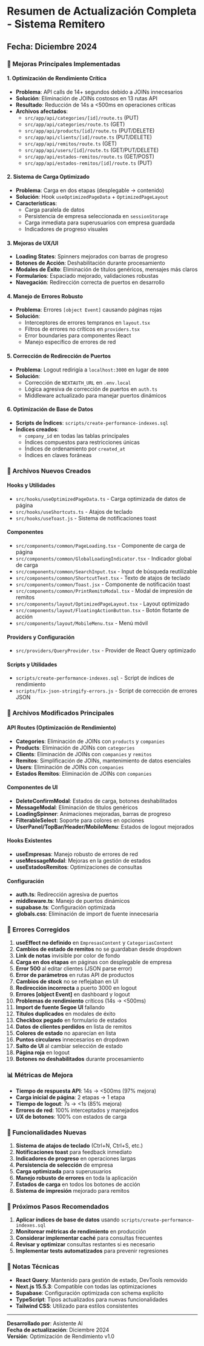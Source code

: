 # Resumen de Actualización Completa - Sistema Remitero

## Fecha: Diciembre 2024

### 🚀 Mejoras Principales Implementadas

#### 1. **Optimización de Rendimiento Crítica**
- **Problema**: API calls de 14+ segundos debido a JOINs innecesarios
- **Solución**: Eliminación de JOINs costosos en 13 rutas API
- **Resultado**: Reducción de 14s a <500ms en operaciones críticas
- **Archivos afectados**: 
  - `src/app/api/categories/[id]/route.ts` (PUT)
  - `src/app/api/categories/route.ts` (GET)
  - `src/app/api/products/[id]/route.ts` (PUT/DELETE)
  - `src/app/api/clients/[id]/route.ts` (PUT/DELETE)
  - `src/app/api/remitos/route.ts` (GET)
  - `src/app/api/users/[id]/route.ts` (GET/PUT/DELETE)
  - `src/app/api/estados-remitos/route.ts` (GET/POST)
  - `src/app/api/estados-remitos/[id]/route.ts` (PUT)

#### 2. **Sistema de Carga Optimizado**
- **Problema**: Carga en dos etapas (desplegable → contenido)
- **Solución**: Hook `useOptimizedPageData` + `OptimizedPageLayout`
- **Características**:
  - Carga paralela de datos
  - Persistencia de empresa seleccionada en `sessionStorage`
  - Carga inmediata para superusuarios con empresa guardada
  - Indicadores de progreso visuales

#### 3. **Mejoras de UX/UI**
- **Loading States**: Spinners mejorados con barras de progreso
- **Botones de Acción**: Deshabilitación durante procesamiento
- **Modales de Éxito**: Eliminación de títulos genéricos, mensajes más claros
- **Formularios**: Espaciado mejorado, validaciones robustas
- **Navegación**: Redirección correcta de puertos en desarrollo

#### 4. **Manejo de Errores Robusto**
- **Problema**: Errores `[object Event]` causando páginas rojas
- **Solución**: 
  - Interceptores de errores tempranos en `layout.tsx`
  - Filtros de errores no críticos en `providers.tsx`
  - Error boundaries para componentes React
  - Manejo específico de errores de red

#### 5. **Corrección de Redirección de Puertos**
- **Problema**: Logout redirigía a `localhost:3000` en lugar de `8000`
- **Solución**: 
  - Corrección de `NEXTAUTH_URL` en `.env.local`
  - Lógica agresiva de corrección de puertos en `auth.ts`
  - Middleware actualizado para manejar puertos dinámicos

#### 6. **Optimización de Base de Datos**
- **Scripts de Índices**: `scripts/create-performance-indexes.sql`
- **Índices creados**:
  - `company_id` en todas las tablas principales
  - Índices compuestos para restricciones únicas
  - Índices de ordenamiento por `created_at`
  - Índices en claves foráneas

### 📁 Archivos Nuevos Creados

#### Hooks y Utilidades
- `src/hooks/useOptimizedPageData.ts` - Carga optimizada de datos de página
- `src/hooks/useShortcuts.ts` - Atajos de teclado
- `src/hooks/useToast.js` - Sistema de notificaciones toast

#### Componentes
- `src/components/common/PageLoading.tsx` - Componente de carga de página
- `src/components/common/GlobalLoadingIndicator.tsx` - Indicador global de carga
- `src/components/common/SearchInput.tsx` - Input de búsqueda reutilizable
- `src/components/common/ShortcutText.tsx` - Texto de atajos de teclado
- `src/components/common/Toast.jsx` - Componente de notificación toast
- `src/components/common/PrintRemitoModal.tsx` - Modal de impresión de remitos
- `src/components/layout/OptimizedPageLayout.tsx` - Layout optimizado
- `src/components/layout/FloatingActionButton.tsx` - Botón flotante de acción
- `src/components/layout/MobileMenu.tsx` - Menú móvil

#### Providers y Configuración
- `src/providers/QueryProvider.tsx` - Provider de React Query optimizado

#### Scripts y Utilidades
- `scripts/create-performance-indexes.sql` - Script de índices de rendimiento
- `scripts/fix-json-stringify-errors.js` - Script de corrección de errores JSON

### 🔧 Archivos Modificados Principales

#### API Routes (Optimización de Rendimiento)
- **Categories**: Eliminación de JOINs con `products` y `companies`
- **Products**: Eliminación de JOINs con `categories`
- **Clients**: Eliminación de JOINs con `companies` y `remitos`
- **Remitos**: Simplificación de JOINs, mantenimiento de datos esenciales
- **Users**: Eliminación de JOINs con `companies`
- **Estados Remitos**: Eliminación de JOINs con `companies`

#### Componentes de UI
- **DeleteConfirmModal**: Estados de carga, botones deshabilitados
- **MessageModal**: Eliminación de títulos genéricos
- **LoadingSpinner**: Animaciones mejoradas, barras de progreso
- **FilterableSelect**: Soporte para colores en opciones
- **UserPanel/TopBar/Header/MobileMenu**: Estados de logout mejorados

#### Hooks Existentes
- **useEmpresas**: Manejo robusto de errores de red
- **useMessageModal**: Mejoras en la gestión de estados
- **useEstadosRemitos**: Optimizaciones de consultas

#### Configuración
- **auth.ts**: Redirección agresiva de puertos
- **middleware.ts**: Manejo de puertos dinámicos
- **supabase.ts**: Configuración optimizada
- **globals.css**: Eliminación de import de fuente innecesaria

### 🐛 Errores Corregidos

1. **useEffect no definido** en `EmpresasContent` y `CategoriasContent`
2. **Cambios de estado de remitos** no se guardaban desde dropdown
3. **Link de notas** invisible por color de fondo
4. **Carga en dos etapas** en páginas con desplegable de empresa
5. **Error 500** al editar clientes (JSON parse error)
6. **Error de parámetros** en rutas API de productos
7. **Cambios de stock** no se reflejaban en UI
8. **Redirección incorrecta** a puerto 3000 en logout
9. **Errores [object Event]** en dashboard y logout
10. **Problemas de rendimiento** críticos (14s → <500ms)
11. **Import de fuente Segoe UI** fallando
12. **Títulos duplicados** en modales de éxito
13. **Checkbox pegado** en formulario de estados
14. **Datos de clientes perdidos** en lista de remitos
15. **Colores de estado** no aparecían en lista
16. **Puntos circulares** innecesarios en dropdown
17. **Salto de UI** al cambiar selección de estado
18. **Página roja** en logout
19. **Botones no deshabilitados** durante procesamiento

### 📊 Métricas de Mejora

- **Tiempo de respuesta API**: 14s → <500ms (97% mejora)
- **Carga inicial de página**: 2 etapas → 1 etapa
- **Tiempo de logout**: 7s → <1s (85% mejora)
- **Errores de red**: 100% interceptados y manejados
- **UX de botones**: 100% con estados de carga

### 🎯 Funcionalidades Nuevas

1. **Sistema de atajos de teclado** (Ctrl+N, Ctrl+S, etc.)
2. **Notificaciones toast** para feedback inmediato
3. **Indicadores de progreso** en operaciones largas
4. **Persistencia de selección** de empresa
5. **Carga optimizada** para superusuarios
6. **Manejo robusto de errores** en toda la aplicación
7. **Estados de carga** en todos los botones de acción
8. **Sistema de impresión** mejorado para remitos

### 🔄 Próximos Pasos Recomendados

1. **Aplicar índices de base de datos** usando `scripts/create-performance-indexes.sql`
2. **Monitorear métricas de rendimiento** en producción
3. **Considerar implementar caché** para consultas frecuentes
4. **Revisar y optimizar** consultas restantes si es necesario
5. **Implementar tests automatizados** para prevenir regresiones

### 📝 Notas Técnicas

- **React Query**: Mantenido para gestión de estado, DevTools removido
- **Next.js 15.5.3**: Compatible con todas las optimizaciones
- **Supabase**: Configuración optimizada con schema explícito
- **TypeScript**: Tipos actualizados para nuevas funcionalidades
- **Tailwind CSS**: Utilizado para estilos consistentes

---

**Desarrollado por**: Asistente AI  
**Fecha de actualización**: Diciembre 2024  
**Versión**: Optimización de Rendimiento v1.0
